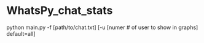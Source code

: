 # WhatsPy_chat_stats

python main.py -f [path/to/chat.txt] [-u [numer # of user to show in graphs] default=all]